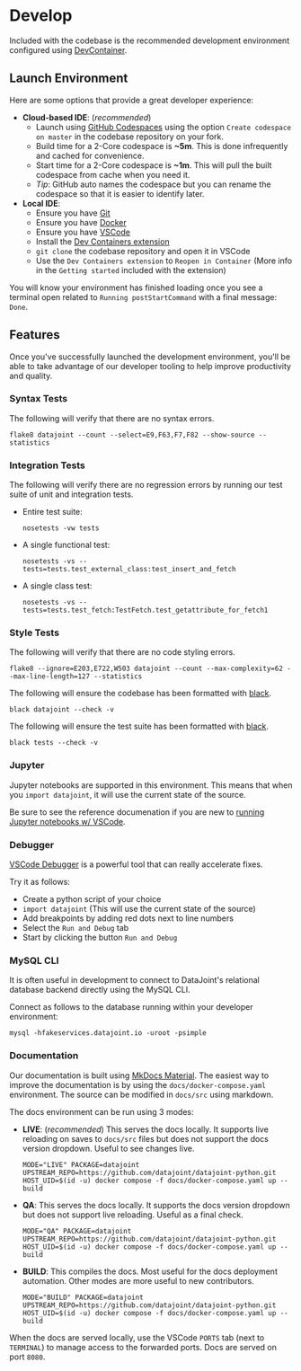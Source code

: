 # Develop

Included with the codebase is the recommended development environment configured using [DevContainer](https://containers.dev/).

## Launch Environment

Here are some options that provide a great developer experience:

- **Cloud-based IDE**: (*recommended*)
  - Launch using [GitHub Codespaces](https://github.com/features/codespaces) using the option `Create codespace on master` in the codebase repository on your fork.
  - Build time for a 2-Core codespace is **~5m**. This is done infrequently and cached for convenience.
  - Start time for a 2-Core codespace is **~1m**. This will pull the built codespace from cache when you need it.
  - *Tip*: GitHub auto names the codespace but you can rename the codespace so that it is easier to identify later.
- **Local IDE**:
  - Ensure you have [Git](https://git-scm.com/book/en/v2/Getting-Started-Installing-Git)
  - Ensure you have [Docker](https://docs.docker.com/get-docker/)
  - Ensure you have [VSCode](https://code.visualstudio.com/)
  - Install the [Dev Containers extension](https://marketplace.visualstudio.com/items?itemName=ms-vscode-remote.remote-containers)
  - `git clone` the codebase repository and open it in VSCode
  - Use the `Dev Containers extension` to `Reopen in Container` (More info in the `Getting started` included with the extension)

You will know your environment has finished loading once you see a terminal open related to `Running postStartCommand` with a final message: `Done`.

## Features

Once you've successfully launched the development environment, you'll be able to take advantage of our developer tooling to help improve productivity and quality.

### Syntax Tests

The following will verify that there are no syntax errors.

```
flake8 datajoint --count --select=E9,F63,F7,F82 --show-source --statistics
```

### Integration Tests

The following will verify there are no regression errors by running our test suite of unit and integration tests.

- Entire test suite:
  ```
  nosetests -vw tests
  ```
- A single functional test:
  ```
  nosetests -vs --tests=tests.test_external_class:test_insert_and_fetch
  ```
- A single class test:
  ```
  nosetests -vs --tests=tests.test_fetch:TestFetch.test_getattribute_for_fetch1
  ```

### Style Tests

The following will verify that there are no code styling errors.

```
flake8 --ignore=E203,E722,W503 datajoint --count --max-complexity=62 --max-line-length=127 --statistics
```

The following will ensure the codebase has been formatted with [black](https://black.readthedocs.io/en/stable/).

```
black datajoint --check -v
```

The following will ensure the test suite has been formatted with [black](https://black.readthedocs.io/en/stable/).

```
black tests --check -v
```

### Jupyter

Jupyter notebooks are supported in this environment. This means that when you `import datajoint`, it will use the current state of the source.

Be sure to see the reference documenation if you are new to [running Jupyter notebooks w/ VSCode](https://code.visualstudio.com/docs/datascience/jupyter-notebooks#_create-or-open-a-jupyter-notebook).

### Debugger

[VSCode Debugger](https://code.visualstudio.com/docs/editor/debugging) is a powerful tool that can really accelerate fixes.

Try it as follows:

- Create a python script of your choice
- `import datajoint` (This will use the current state of the source)
- Add breakpoints by adding red dots next to line numbers
- Select the `Run and Debug` tab
- Start by clicking the button `Run and Debug`

### MySQL CLI

It is often useful in development to connect to DataJoint's relational database backend directly using the MySQL CLI.

Connect as follows to the database running within your developer environment:

```
mysql -hfakeservices.datajoint.io -uroot -psimple
```

### Documentation

Our documentation is built using [MkDocs Material](https://squidfunk.github.io/mkdocs-material/). The easiest way to improve the documentation is by using the `docs/docker-compose.yaml` environment. The source can be modified in `docs/src` using markdown.

The docs environment can be run using 3 modes:

- **LIVE**: (*recommended*) This serves the docs locally. It supports live reloading on saves to `docs/src` files but does not support the docs version dropdown. Useful to see changes live.
  ```
  MODE="LIVE" PACKAGE=datajoint UPSTREAM_REPO=https://github.com/datajoint/datajoint-python.git HOST_UID=$(id -u) docker compose -f docs/docker-compose.yaml up --build
  ```
- **QA**: This serves the docs locally. It supports the docs version dropdown but does not support live reloading. Useful as a final check.
  ```
  MODE="QA" PACKAGE=datajoint UPSTREAM_REPO=https://github.com/datajoint/datajoint-python.git HOST_UID=$(id -u) docker compose -f docs/docker-compose.yaml up --build
  ```
- **BUILD**: This compiles the docs. Most useful for the docs deployment automation. Other modes are more useful to new contributors.
  ```
  MODE="BUILD" PACKAGE=datajoint UPSTREAM_REPO=https://github.com/datajoint/datajoint-python.git HOST_UID=$(id -u) docker compose -f docs/docker-compose.yaml up --build
  ```

When the docs are served locally, use the VSCode `PORTS` tab (next to `TERMINAL`) to manage access to the forwarded ports. Docs are served on port `8080`.
